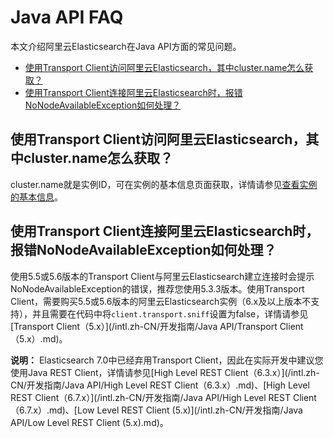 # Java API FAQ

本文介绍阿里云Elasticsearch在Java API方面的常见问题。

-   [使用Transport Client访问阿里云Elasticsearch，其中cluster.name怎么获取？](#section_dbl_l63_3we)
-   [使用Transport Client连接阿里云Elasticsearch时，报错NoNodeAvailableException如何处理？](#section_1zl_g2x_4b0)

## 使用Transport Client访问阿里云Elasticsearch，其中cluster.name怎么获取？

cluster.name就是实例ID，可在实例的基本信息页面获取，详情请参见[查看实例的基本信息](/intl.zh-CN/Elasticsearch/管理实例/查看实例的基本信息.md)。

## 使用Transport Client连接阿里云Elasticsearch时，报错NoNodeAvailableException如何处理？

使用5.5或5.6版本的Transport Client与阿里云Elasticsearch建立连接时会提示NoNodeAvailableException的错误，推荐您使用5.3.3版本。使用Transport Client，需要购买5.5或5.6版本的阿里云Elasticsearch实例（6.x及以上版本不支持），并且需要在代码中将`client.transport.sniff`设置为false，详情请参见[Transport Client（5.x）](/intl.zh-CN/开发指南/Java API/Transport Client（5.x）.md)。

**说明：** Elasticsearch 7.0中已经弃用Transport Client，因此在实际开发中建议您使用Java REST Client，详情请参见[High Level REST Client（6.3.x）](/intl.zh-CN/开发指南/Java API/High Level REST Client（6.3.x）.md)、[High Level REST Client（6.7.x）](/intl.zh-CN/开发指南/Java API/High Level REST Client（6.7.x）.md)、[Low Level REST Client \(5.x\)](/intl.zh-CN/开发指南/Java API/Low Level REST Client (5.x).md)。

